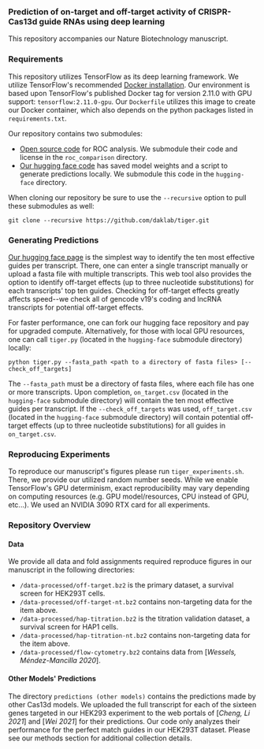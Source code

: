 ### Prediction of on-target and off-target activity of CRISPR-Cas13d guide RNAs using deep learning

This repository accompanies our Nature Biotechnology manuscript.

### Requirements

This repository utilizes TensorFlow as its deep learning framework.
We utilize TensorFlow's recommended [Docker installation](https://www.tensorflow.org/install/docker).
Our environment is based upon TensorFlow's published Docker tag for version 2.11.0 with GPU support:
`tensorflow:2.11.0-gpu`.
Our `Dockerfile` utilizes this image to create our Docker container, which also depends on the python packages listed in
`requirements.txt`.

Our repository contains two submodules:
- [Open source code](https://github.com/yandexdataschool/roc_comparison/) for ROC analysis. We submodule their code and license in the `roc_comparison` directory.
- [Our hugging face code](https://huggingface.co/spaces/Knowles-Lab/tiger) has saved model weights and a script to generate predictions locally. We submodule this code in the `hugging-face` directory.

When cloning our repository be sure to use the `--recursive` option to pull these submodules as well:
```
git clone --recursive https://github.com/daklab/tiger.git
```

### Generating Predictions

[Our hugging face page](https://huggingface.co/spaces/Knowles-Lab/tiger) is the simplest way to identify the ten most effective guides per transcript.
There, one can enter a single transcript manually or upload a fasta file with multiple transcripts.
This web tool also provides the option to identify off-target effects (up to three nucleotide substitutions) for each transcripts' top ten guides.
Checking for off-target effects greatly affects speed--we check all of gencode v19's coding and lncRNA transcripts for potential off-target effects.

For faster performance, one can fork our hugging face repository and pay for upgraded compute.
Alternatively, for those with local GPU resources, one can call `tiger.py` (located in the `hugging-face` submodule directory) locally:
```
python tiger.py --fasta_path <path to a directory of fasta files> [--check_off_targets]
```
The `--fasta_path` must be a directory of fasta files, where each file has one or more transcripts.
Upon completion, `on_target.csv` (located in the `hugging-face` submodule directory) will contain the ten most effective guides per transcript.
If the `--check_off_targets` was used, `off_target.csv` (located in the `hugging-face` submodule directory) will contain potential off-target effects (up to three nucleotide substitutions) for all guides in `on_target.csv`.

### Reproducing Experiments
To reproduce our manuscript's figures please run `tiger_experiments.sh`.
There, we provide our utilized random number seeds.
While we enable TensorFlow's GPU determinism, exact reproducibility may vary depending on computing resources (e.g. GPU model/resources, CPU instead of GPU, etc...).
We used an NVIDIA 3090 RTX card for all experiments.

### Repository Overview

#### Data
We provide all data and fold assignments required reproduce figures in our manuscript in the following directories:
- `/data-processed/off-target.bz2` is the primary dataset, a survival screen for HEK293T cells.
- `/data-processed/off-target-nt.bz2` contains non-targeting data for the item above.
- `/data-processed/hap-titration.bz2` is the titration validation dataset, a survival screen for HAP1 cells.
- `/data-processed/hap-titration-nt.bz2` contains non-targeting data for the item above.
- `/data-processed/flow-cytometry.bz2` contains data from [_Wessels, Méndez-Mancilla 2020_].

#### Other Models' Predictions

The directory `predictions (other models)` contains the predictions made by other Cas13d models.
We uploaded the full transcript for each of the sixteen genes targeted in our HEK293 experiment to the web portals of [_Cheng, Li 2021_] and [_Wei 2021_] for their predictions.
Our code only analyzes their performance for the perfect match guides in our HEK293T dataset.
Please see our methods section for additional collection details.
